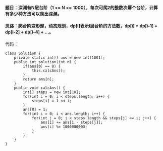 #### 题目：深渊有N层台阶（1 <= N <= 1000），每次可爬2的整数次幂个台阶，计算有多少种方法可以爬出深渊。

#### 思路：爬台阶变形题，动态规划，dp[i]表示i层台阶的方法数，dp[i] = dp[i-1] + dp[i-2] + dp[i-4] + ...。

代码：
```
class Solution {
    private static int[] ans = new int[1001];
    public int solution(int n) {
        if(ans[0] == 0) {
            this.calcAns();
        }
        return ans[n];
    }
    public void calcAns() {
        int[] steps = new int[10];
        for(int i = 0; i < steps.length; i++) {
            steps[i] = 1 << i;
        }
        ans[0] = 1;
        for(int i = 0; i < ans.length; i++) {
            for(int j = 0; j < steps.length && steps[j] <= i; j++) {
                ans[i] += ans[i - steps[j]];
                ans[i] %= 1000000003;
            }
        }
    }
}
```
